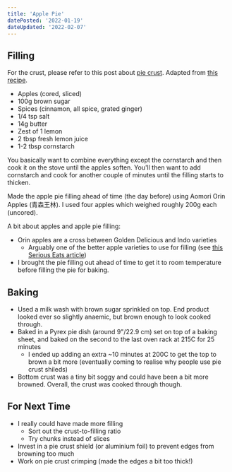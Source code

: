 ```yaml
---
title: 'Apple Pie'
datePosted: '2022-01-19'
dateUpdated: '2022-02-07'
---
```


## Filling

For the crust, please refer to this post about [pie crust](baking/pie%20crust.md). Adapted from [this recipe](https://cookingformysoul.com/classic-apple-pie-precooked-apple-filling/).

- Apples (cored, sliced)
- 100g brown sugar
- Spices (cinnamon, all spice, grated ginger)
- 1/4 tsp salt
- 14g butter
- Zest of 1 lemon
- 2 tbsp fresh lemon juice
- 1-2 tbsp cornstarch

You basically want to combine everything except the cornstarch and then cook it on the stove until the apples soften. You'll then want to add cornstarch and cook for another couple of minutes until the filling starts to thicken.

Made the apple pie filling ahead of time (the day before) using Aomori Orin Apples (青森王林). I used four apples which weighed roughly 200g each (uncored).

A bit about apples and apple pie filling:

- Orin apples are a cross between Golden Delicious and Indo varieties
  - Arguably one of the better apple varieties to use for filling (see [this Serious Eats article](https://www.seriouseats.com/the-food-lab-what-are-the-best-apples-for-apple-pies-how-to-make-pie))
- I brought the pie filling out ahead of time to get it to room temperature before filling the pie for baking.

## Baking

- Used a milk wash with brown sugar sprinkled on top. End product looked ever so slightly anaemic, but brown enough to look cooked through.
- Baked in a Pyrex pie dish (around 9"/22.9 cm) set on top of a baking sheet, and baked on the second to the last oven rack at 215C for 25 minutes
  - I ended up adding an extra ~10 minutes at 200C to get the top to brown a bit more (eventually coming to realise why people use pie crust shileds)
- Bottom crust was a tiny bit soggy and could have been a bit more browned. Overall, the crust was cooked through though.

## For Next Time

- I really could have made more filling
  - Sort out the crust-to-filling ratio
  - Try chunks instead of slices
- Invest in a pie crust shield (or aluminium foil) to prevent edges from browning too much
- Work on pie crust crimping (made the edges a bit too thick!)
